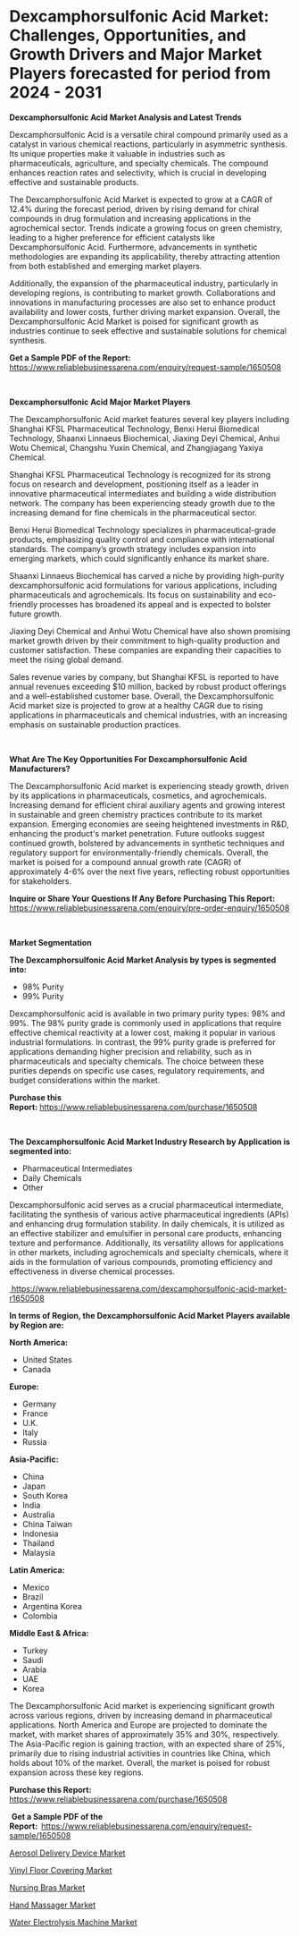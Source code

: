 <p><h1>Dexcamphorsulfonic Acid Market: Challenges, Opportunities, and Growth Drivers and Major Market Players forecasted for period from 2024 - 2031</h1></p><p><strong>Dexcamphorsulfonic Acid Market Analysis and Latest Trends</strong></p>
<p><p>Dexcamphorsulfonic Acid is a versatile chiral compound primarily used as a catalyst in various chemical reactions, particularly in asymmetric synthesis. Its unique properties make it valuable in industries such as pharmaceuticals, agriculture, and specialty chemicals. The compound enhances reaction rates and selectivity, which is crucial in developing effective and sustainable products.</p><p>The Dexcamphorsulfonic Acid Market is expected to grow at a CAGR of 12.4% during the forecast period, driven by rising demand for chiral compounds in drug formulation and increasing applications in the agrochemical sector. Trends indicate a growing focus on green chemistry, leading to a higher preference for efficient catalysts like Dexcamphorsulfonic Acid. Furthermore, advancements in synthetic methodologies are expanding its applicability, thereby attracting attention from both established and emerging market players.</p><p>Additionally, the expansion of the pharmaceutical industry, particularly in developing regions, is contributing to market growth. Collaborations and innovations in manufacturing processes are also set to enhance product availability and lower costs, further driving market expansion. Overall, the Dexcamphorsulfonic Acid Market is poised for significant growth as industries continue to seek effective and sustainable solutions for chemical synthesis.</p></p>
<p><strong>Get a Sample PDF of the Report:&nbsp;</strong> <a href="https://www.reliablebusinessarena.com/enquiry/request-sample/1650508?utm_campaign=1292&utm_medium=2&utm_source=Github&utm_content=ia&utm_term=26092024&utm_id=dexcamphorsulfonic-acid">https://www.reliablebusinessarena.com/enquiry/request-sample/1650508</a></p>
<p>&nbsp;</p>
<p><strong>Dexcamphorsulfonic Acid Major Market Players</strong></p>
<p><p>The Dexcamphorsulfonic Acid market features several key players including Shanghai KFSL Pharmaceutical Technology, Benxi Herui Biomedical Technology, Shaanxi Linnaeus Biochemical, Jiaxing Deyi Chemical, Anhui Wotu Chemical, Changshu Yuxin Chemical, and Zhangjiagang Yaxiya Chemical. </p><p>Shanghai KFSL Pharmaceutical Technology is recognized for its strong focus on research and development, positioning itself as a leader in innovative pharmaceutical intermediates and building a wide distribution network. The company has been experiencing steady growth due to the increasing demand for fine chemicals in the pharmaceutical sector.</p><p>Benxi Herui Biomedical Technology specializes in pharmaceutical-grade products, emphasizing quality control and compliance with international standards. The company’s growth strategy includes expansion into emerging markets, which could significantly enhance its market share.</p><p>Shaanxi Linnaeus Biochemical has carved a niche by providing high-purity dexcamphorsulfonic acid formulations for various applications, including pharmaceuticals and agrochemicals. Its focus on sustainability and eco-friendly processes has broadened its appeal and is expected to bolster future growth.</p><p>Jiaxing Deyi Chemical and Anhui Wotu Chemical have also shown promising market growth driven by their commitment to high-quality production and customer satisfaction. These companies are expanding their capacities to meet the rising global demand.</p><p>Sales revenue varies by company, but Shanghai KFSL is reported to have annual revenues exceeding $10 million, backed by robust product offerings and a well-established customer base. Overall, the Dexcamphorsulfonic Acid market size is projected to grow at a healthy CAGR due to rising applications in pharmaceuticals and chemical industries, with an increasing emphasis on sustainable production practices.</p></p>
<p>&nbsp;</p>
<p><strong>What Are The Key Opportunities For Dexcamphorsulfonic Acid Manufacturers?</strong></p>
<p><p>The Dexcamphorsulfonic Acid market is experiencing steady growth, driven by its applications in pharmaceuticals, cosmetics, and agrochemicals. Increasing demand for efficient chiral auxiliary agents and growing interest in sustainable and green chemistry practices contribute to its market expansion. Emerging economies are seeing heightened investments in R&D, enhancing the product's market penetration. Future outlooks suggest continued growth, bolstered by advancements in synthetic techniques and regulatory support for environmentally-friendly chemicals. Overall, the market is poised for a compound annual growth rate (CAGR) of approximately 4-6% over the next five years, reflecting robust opportunities for stakeholders.</p></p>
<p><strong>Inquire or Share Your Questions If Any Before Purchasing This Report:</strong> <a href="https://www.reliablebusinessarena.com/enquiry/pre-order-enquiry/1650508?utm_campaign=1292&utm_medium=2&utm_source=Github&utm_content=ia&utm_term=26092024&utm_id=dexcamphorsulfonic-acid">https://www.reliablebusinessarena.com/enquiry/pre-order-enquiry/1650508</a></p>
<p>&nbsp;</p>
<p><strong>Market Segmentation</strong></p>
<p><strong>The Dexcamphorsulfonic Acid Market Analysis by types is segmented into:</strong></p>
<p><ul><li>98% Purity</li><li>99% Purity</li></ul></p>
<p><p>Dexcamphorsulfonic acid is available in two primary purity types: 98% and 99%. The 98% purity grade is commonly used in applications that require effective chemical reactivity at a lower cost, making it popular in various industrial formulations. In contrast, the 99% purity grade is preferred for applications demanding higher precision and reliability, such as in pharmaceuticals and specialty chemicals. The choice between these purities depends on specific use cases, regulatory requirements, and budget considerations within the market.</p></p>
<p><strong>Purchase this Report:&nbsp;</strong><a href="https://www.reliablebusinessarena.com/purchase/1650508?utm_campaign=1292&utm_medium=2&utm_source=Github&utm_content=ia&utm_term=26092024&utm_id=dexcamphorsulfonic-acid">https://www.reliablebusinessarena.com/purchase/1650508</a></p>
<p>&nbsp;</p>
<p><strong>The Dexcamphorsulfonic Acid Market Industry Research by Application is segmented into:</strong></p>
<p><ul><li>Pharmaceutical Intermediates</li><li>Daily Chemicals</li><li>Other</li></ul></p>
<p><p>Dexcamphorsulfonic acid serves as a crucial pharmaceutical intermediate, facilitating the synthesis of various active pharmaceutical ingredients (APIs) and enhancing drug formulation stability. In daily chemicals, it is utilized as an effective stabilizer and emulsifier in personal care products, enhancing texture and performance. Additionally, its versatility allows for applications in other markets, including agrochemicals and specialty chemicals, where it aids in the formulation of various compounds, promoting efficiency and effectiveness in diverse chemical processes.</p></p>
<p><a href="https://www.reliablebusinessarena.com/dexcamphorsulfonic-acid-market-r1650508?utm_campaign=1292&utm_medium=2&utm_source=Github&utm_content=ia&utm_term=26092024&utm_id=dexcamphorsulfonic-acid">&nbsp;https://www.reliablebusinessarena.com/dexcamphorsulfonic-acid-market-r1650508</a></p>
<p><strong>In terms of Region, the Dexcamphorsulfonic Acid Market Players available by Region are:</strong></p>
<p>
    <p> <strong> North America: </strong>
        <ul>
            <li>United States</li>
            <li>Canada</li>
        </ul>
        </p> 
    <p> <strong> Europe: </strong>
        <ul>
            <li>Germany</li>
            <li>France</li>
            <li>U.K.</li>
            <li>Italy</li>
            <li>Russia</li>
        </ul>
        </p> 
    <p> <strong> Asia-Pacific: </strong>
        <ul>
            <li>China</li>
            <li>Japan</li>
            <li>South Korea</li>
            <li>India</li>
            <li>Australia</li>
            <li>China Taiwan</li>
            <li>Indonesia</li>
            <li>Thailand</li>
            <li>Malaysia</li>
        </ul>
        </p> 
    <p> <strong> Latin America: </strong>
        <ul>
            <li>Mexico</li>
            <li>Brazil</li>
            <li>Argentina Korea</li>
            <li>Colombia</li>
        </ul>
        </p> 
    <p> <strong> Middle East & Africa: </strong>
        <ul>
            <li>Turkey</li>
            <li>Saudi</li>
            <li>Arabia</li>
            <li>UAE</li>
            <li>Korea</li>
        </ul>
    </p>
    </p>
<p><p>The Dexcamphorsulfonic Acid market is experiencing significant growth across various regions, driven by increasing demand in pharmaceutical applications. North America and Europe are projected to dominate the market, with market shares of approximately 35% and 30%, respectively. The Asia-Pacific region is gaining traction, with an expected share of 25%, primarily due to rising industrial activities in countries like China, which holds about 10% of the market. Overall, the market is poised for robust expansion across these key regions.</p></p>
<p><strong>Purchase this Report: </strong><a href="https://www.reliablebusinessarena.com/purchase/1650508?utm_campaign=1292&utm_medium=2&utm_source=Github&utm_content=ia&utm_term=26092024&utm_id=dexcamphorsulfonic-acid">https://www.reliablebusinessarena.com/purchase/1650508</a></p>
<p>&nbsp;<strong>Get a Sample PDF of the Report:&nbsp;&nbsp;</strong><a href="https://www.reliablebusinessarena.com/enquiry/request-sample/1650508?utm_campaign=1292&utm_medium=2&utm_source=Github&utm_content=ia&utm_term=26092024&utm_id=dexcamphorsulfonic-acid">https://www.reliablebusinessarena.com/enquiry/request-sample/1650508</a></p>
<p><strong></strong></p>
<p><p><a href="https://www.linkedin.com/pulse/global-aerosol-delivery-device-market-status-2024-2031-rudwc?trackingId=omeYPwH9TEqOvVjxCBPdYw%3D%3D&utm_campaign=1292&utm_medium=2&utm_source=Github&utm_content=ia&utm_term=26092024&utm_id=dexcamphorsulfonic-acid">Aerosol Delivery Device Market</a></p><p><a href="https://www.linkedin.com/pulse/vinyl-floor-covering-market-research-report-exploring-size-vmxbc?trackingId=wn9WeI2XQv2bfXmaCiF0xw%3D%3D&utm_campaign=1292&utm_medium=2&utm_source=Github&utm_content=ia&utm_term=26092024&utm_id=dexcamphorsulfonic-acid">Vinyl Floor Covering Market</a></p><p><a href="https://issuu.com/reportprime-2/docs/nursing-bras-market-size-2030.pptx_8508efd35fa55b?utm_campaign=1292&utm_medium=2&utm_source=Github&utm_content=ia&utm_term=26092024&utm_id=dexcamphorsulfonic-acid">Nursing Bras Market</a></p><p><a href="https://issuu.com/reportprime-2/docs/hand-massager-market-size-2030.pptx_b3ed8f54f3d731?utm_campaign=1292&utm_medium=2&utm_source=Github&utm_content=ia&utm_term=26092024&utm_id=dexcamphorsulfonic-acid">Hand Massager Market</a></p><p><a href="https://www.linkedin.com/pulse/water-electrolysis-machine-market-indicators-size-regional-hnkec?trackingId=o6KsN3zxTkmuITR94xPlZw%3D%3D&utm_campaign=1292&utm_medium=2&utm_source=Github&utm_content=ia&utm_term=26092024&utm_id=dexcamphorsulfonic-acid">Water Electrolysis Machine Market</a></p></p>